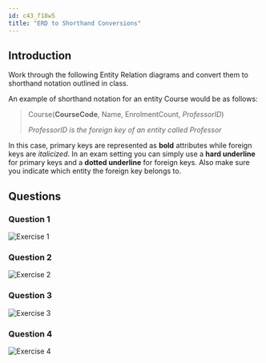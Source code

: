 ```yaml
---
id: c43_f18w5
title: "ERD to Shorthand Conversions"
---
```


## Introduction

Work through the following Entity Relation diagrams and convert them
to shorthand notation outlined in class.

An example of shorthand notation for an entity Course would be as follows:

> Course(**CourseCode**, Name, EnrolmentCount, *ProfessorID*)
>
> *ProfessorID is the foreign key of an entity called Professor*

In this case, primary keys are represented as **bold** attributes while
foreign keys are *italicized*. In an exam setting you can simply use a 
**hard underline** for primary keys and a **dotted underline** for
foreign keys. Also make sure you indicate which entity the foreign
key belongs to.

## Questions

### Question 1
![Exercise 1](assets/cscc43/cscc43_week5_ex1.png "ERD 1")

### Question 2
![Exercise 2](assets/cscc43/cscc43_week5_ex2.png "ERD 2")

### Question 3
![Exercise 3](assets/cscc43/cscc43_week5_ex3.png "ERD 3")

### Question 4
![Exercise 4](assets/cscc43/cscc43_week5_ex4.png "ERD 4")

